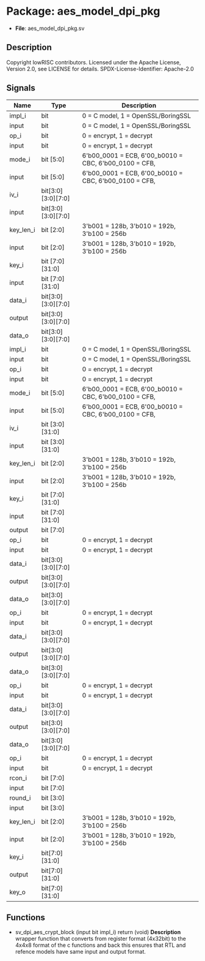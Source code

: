 # Package: aes_model_dpi_pkg

- **File**: aes_model_dpi_pkg.sv
## Description

 Copyright lowRISC contributors.
 Licensed under the Apache License, Version 2.0, see LICENSE for details.
 SPDX-License-Identifier: Apache-2.0


## Signals

| Name      | Type               | Description                                            |
| --------- | ------------------ | ------------------------------------------------------ |
| impl_i    | bit                | 0 = C model, 1 = OpenSSL/BoringSSL                     |
| input     | bit                | 0 = C model, 1 = OpenSSL/BoringSSL                     |
| op_i      | bit                | 0 = encrypt, 1 = decrypt                               |
| input     | bit                | 0 = encrypt, 1 = decrypt                               |
| mode_i    | bit          [5:0] | 6'b00_0001 = ECB, 6'00_b0010 = CBC, 6'b00_0100 = CFB,  |
| input     | bit          [5:0] | 6'b00_0001 = ECB, 6'00_b0010 = CBC, 6'b00_0100 = CFB,  |
| iv_i      | bit[3:0][3:0][7:0] |                                                        |
| input     | bit[3:0][3:0][7:0] |                                                        |
| key_len_i | bit          [2:0] | 3'b001 = 128b, 3'b010 = 192b, 3'b100 = 256b            |
| input     | bit          [2:0] | 3'b001 = 128b, 3'b010 = 192b, 3'b100 = 256b            |
| key_i     | bit    [7:0][31:0] |                                                        |
| input     | bit    [7:0][31:0] |                                                        |
| data_i    | bit[3:0][3:0][7:0] |                                                        |
| output    | bit[3:0][3:0][7:0] |                                                        |
| data_o    | bit[3:0][3:0][7:0] |                                                        |
| impl_i    | bit                | 0 = C model, 1 = OpenSSL/BoringSSL                     |
| input     | bit                | 0 = C model, 1 = OpenSSL/BoringSSL                     |
| op_i      | bit                | 0 = encrypt, 1 = decrypt                               |
| input     | bit                | 0 = encrypt, 1 = decrypt                               |
| mode_i    | bit        [5:0]   | 6'b00_0001 = ECB, 6'00_b0010 = CBC, 6'b00_0100 = CFB,  |
| input     | bit        [5:0]   | 6'b00_0001 = ECB, 6'00_b0010 = CBC, 6'b00_0100 = CFB,  |
| iv_i      | bit  [3:0][31:0]   |                                                        |
| input     | bit  [3:0][31:0]   |                                                        |
| key_len_i | bit        [2:0]   | 3'b001 = 128b, 3'b010 = 192b, 3'b100 = 256b            |
| input     | bit        [2:0]   | 3'b001 = 128b, 3'b010 = 192b, 3'b100 = 256b            |
| key_i     | bit  [7:0][31:0]   |                                                        |
| input     | bit  [7:0][31:0]   |                                                        |
| output    | bit        [7:0]   |                                                        |
| op_i      | bit                | 0 = encrypt, 1 = decrypt                               |
| input     | bit                | 0 = encrypt, 1 = decrypt                               |
| data_i    | bit[3:0][3:0][7:0] |                                                        |
| output    | bit[3:0][3:0][7:0] |                                                        |
| data_o    | bit[3:0][3:0][7:0] |                                                        |
| op_i      | bit                | 0 = encrypt, 1 = decrypt                               |
| input     | bit                | 0 = encrypt, 1 = decrypt                               |
| data_i    | bit[3:0][3:0][7:0] |                                                        |
| output    | bit[3:0][3:0][7:0] |                                                        |
| data_o    | bit[3:0][3:0][7:0] |                                                        |
| op_i      | bit                | 0 = encrypt, 1 = decrypt                               |
| input     | bit                | 0 = encrypt, 1 = decrypt                               |
| data_i    | bit[3:0][3:0][7:0] |                                                        |
| output    | bit[3:0][3:0][7:0] |                                                        |
| data_o    | bit[3:0][3:0][7:0] |                                                        |
| op_i      | bit                | 0 = encrypt, 1 = decrypt                               |
| input     | bit                | 0 = encrypt, 1 = decrypt                               |
| rcon_i    | bit      [7:0]     |                                                        |
| input     | bit      [7:0]     |                                                        |
| round_i   | bit      [3:0]     |                                                        |
| input     | bit      [3:0]     |                                                        |
| key_len_i | bit      [2:0]     | 3'b001 = 128b, 3'b010 = 192b, 3'b100 = 256b            |
| input     | bit      [2:0]     | 3'b001 = 128b, 3'b010 = 192b, 3'b100 = 256b            |
| key_i     | bit[7:0][31:0]     |                                                        |
| output    | bit[7:0][31:0]     |                                                        |
| key_o     | bit[7:0][31:0]     |                                                        |
## Functions
- sv_dpi_aes_crypt_block <font id="function_arguments">(input  bit             impl_i)</font> <font id="function_return">return (void)</font>
**Description**
 wrapper function that converts from register format (4x32bit)
 to the 4x4x8 format of the c functions and back
 this ensures that RTL and refence models have same input and output format.

